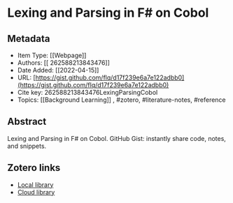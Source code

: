 # Lexing and Parsing in F# on Cobol

## Metadata

* Item Type: [[Webpage]]
* Authors: [[ 262588213843476]]
* Date Added: [[2022-04-15]]
* URL: [https://gist.github.com/flq/d17f239e6a7e122adbb0](https://gist.github.com/flq/d17f239e6a7e122adbb0)
* Cite key: 262588213843476LexingParsingCobol
* Topics: [[Background Learning]]
, #zotero, #literature-notes, #reference

## Abstract

Lexing and Parsing in F# on Cobol. GitHub Gist: instantly share code, notes, and snippets.


##  Zotero links
* [Local library](zotero://select/items/1_N9P9MK3K)
* [Cloud library](http://zotero.org/users/9285361/items/N9P9MK3K)

